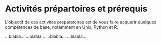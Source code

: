 # Activités prépartoires et prérequis

L'objectif de ces activités préparatoires est de vous faire acquérir quelques compétences de base, notamment en Unix, Python et R.

...blabla...
...blabla...
...blabla...
...blabla...
